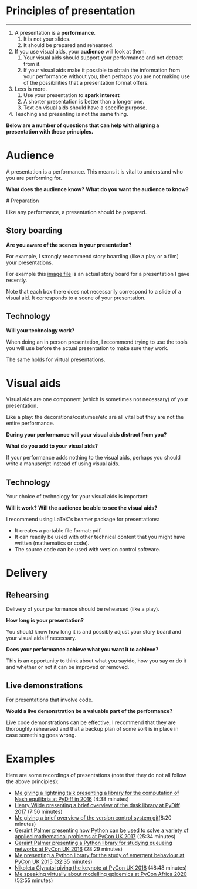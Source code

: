 # Principles of presentation

---

1. A presentation is a **performance**.
    1. It is not your slides.
    2. It should be prepared and rehearsed.
2. If you use visual aids, your **audience** will look at them.
    1. Your visual aids should support your performance and not detract from it.
    2. If your visual aids make it possible to obtain the information from your
       performance without you, then perhaps you are not making use of the
       possibilities that a presentation format offers.
3. Less is more.
    1. Use your presentation to **spark interest**
    2. A shorter presentation is better than a longer one.
    3. Text on visual aids should have a specific purpose.
4. Teaching and presenting is not the same thing.

__Below are a number of questions that can help with aligning a presentation
with these principles.__

# Audience

A presentation is a performance. This means it is vital to understand who you
are performing for.

**What does the audience know?**
**What do you want the audience to know?**

# Preparation

Like any performance, a presentation should be prepared.

## Story boarding

**Are you aware of the scenes in your presentation?**

For example, I strongly recommend story boarding (like a play or a film) your
presentations.

For example this [image file](./assets/img/story_board/main.png) is an actual
story board for a presentation I gave recently.

Note that each box there does not necessarily correspond to a slide of a visual
aid. It corresponds to a scene of your presentation.

## Technology

**Will your technology work?**

When doing an in person presentation, I recommend trying to use the tools you
will use before the actual presentation to make sure they work.

The same holds for virtual presentations.

# Visual aids

Visual aids are one component (which is sometimes not necessary) of your
presentation.

Like a play: the decorations/costumes/etc are all vital but they are not the
entire performance.

**During your performance will your visual aids distract from you?**

**What do you add to your visual aids?**

If your performance adds nothing to the visual aids, perhaps you should write a
manuscript instead of using visual aids.

## Technology

Your choice of technology for your visual aids is important:

**Will it work?**
**Will the audience be able to see the visual aids?**

I recommend using LaTeX's beamer package for presentations:

- It creates a portable file format: pdf.
- It can readily be used with other technical content that you might have
  written (mathematics or code).
- The source code can be used with version control software.


# Delivery

## Rehearsing

Delivery of your performance should be rehearsed (like a play).

**How long is your presentation?**

You should know how long it is and possibly adjust your story board and your
visual aids if necessary.

**Does your performance achieve what you want it to achieve?**

This is an opportunity to think about what you say/do, how you say or do it and
whether or not it can be improved or removed.

## Live demonstrations

For presentations that involve code.

**Would a live demonstration be a valuable part of the performance?**

Live code demonstrations can be effective, I recommend that they are thoroughly
rehearsed and that a backup plan of some sort is in place in case something goes
wrong.

# Examples

Here are some recordings of presentations (note that they do not all follow the
above principles):

<!--alex ignore uk africa-->
- [Me giving a lightning talk presenting a library for the computation of Nash
  equilibria at PyDiff in 2016](https://youtu.be/VUcwrSOqIAM) (4:38 minutes)
- [Henry Wilde presenting a brief overview of the dask library at PyDiff
  2017](https://youtu.be/uipkK07-cUk) (7:56 minutes)
- [Me giving a brief overview of the version control system
  git](https://www.youtube.com/watch?v=O5wHYU7wk0U&t=64s)(8:20 minutes)
- [Geraint Palmer presenting how Python can be used to solve a variety of
  applied mathematical problems at PyCon UK 2017](https://youtu.be/CcEURL392-w)
  (25:34 minutes)
- [Geraint Palmer presenting a Python library for studying queueing networks at
  PyCon UK 2016](https://youtu.be/0_sIus0mPSM) (28:29 minutes)
- [Me presenting a Python library for the study of emergent behaviour at PyCon
  UK 2015](https://youtu.be/gbxv3pn9YB4) (32:35 minutes)
- [Nikoleta Glynatsi giving the keynote at PyCon UK 2018](https://youtu.be/z8tL7iqGvnw) (48:48 minutes)
- [Me speaking virtually about modelling epidemics at PyCon Africa 2020](https://youtu.be/hW9O9LhlsbY) (52:55 minutes)
